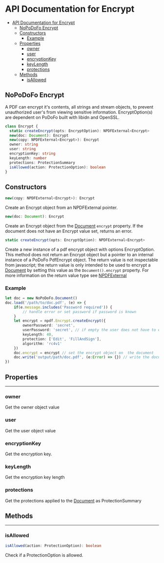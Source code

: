 # API Documentation for Encrypt

- [API Documentation for Encrypt](#api-documentation-for-encrypt)
  - [NoPoDoFo Encrypt](#nopodofo-encrypt)
  - [Constructors](#constructors)
    - [Example](#example)
  - [Properties](#properties)
    - [owner](#owner)
    - [user](#user)
    - [encryptionKey](#encryptionkey)
    - [keyLength](#keylength)
    - [protections](#protections)
  - [Methods](#methods)
    - [isAllowed](#isallowed)

## NoPoDoFo Encrypt

A PDF can encrypt it's contents, all strings and stream objects, to prevent unauthorized user's from viewing sensitive information.
EncryptOption(s) are dependent on PoDoFo built with libidn and OpenSSL.

```typescript
class Encrypt {
  static createEncrypt(opts: EncryptOption): NPDFExternal<Encrypt>
  new(doc: Document): Encrypt
  new(copy: NPDFExternal<Encrypt>): Encrypt
  owner: string
  user: string
  encryptionKey: string
  keyLength: number
  protections: ProtectionSummary
  isAllowed(action: ProtectionOption): boolean
}
```

## Constructors
```typescript
new(copy: NPDFExternal<Encrypt>): Encrypt
```
Create an Encrypt object from an NPDFExternal<Encrypt> pointer.

```typescript
new(doc: Document): Encrypt
```
Create an Encrypt object from the [Document](./document.md) `encrypt` property. If the document does not have an Encrypt value set, returns an error.

```typescript
static createEncrypt(opts: EncryptOption): NPDFExternal<Encrypt>
```
Create a new instance of a pdf encrypt object with options EncryptOption. This method does not return an Encrypt object but a pointer
to an internal instance of a PoDoFo PdfEncrypt object. The return value is not inspectable from javascript; the return value is only
intended to be used to encrypt a [Document](./document.md) by setting this value as the `Document().encrypt` property. For more information
on the return value type see [NPDFExternal](./cookbook/datatypes.md#external)

### Example

``` typescript
let doc = new NoPoDoFo.Document()
doc.load('/path/to/doc.pdf', (e) => {
    if(e.message.includes('Password required')) {
        // handle error or set password if password is known
    }
    let encrypt = npdf.Encrypt.createEncrypt({
        ownerPassword: 'secret',
        userPassword: 'secret', // if empty the user does not have to enter a password to open the document
        keyLength: 40,
        protection: ['Edit', 'FillAndSign'],
        algorithm: 'rc4v1'
    })
    doc.encrypt = encrypt // set the encrypt object on  the document
    doc.write('output/path/doc.pdf', (e:Error) => {}) // write the document with new/updated encryption
})

```

## Properties
----------------

### owner
Get the owner object value

### user
Get the user object value

### encryptionKey
Get the encryption key.

### keyLength
Get the encryption key length

### protections
Get the protections applied to the [Document](./document.md) as ProtectionSummary

## Methods
---------

### isAllowed

```typescript
isAllowed(action: ProtectionOption): boolean
```

Check if a ProtectionOption is allowed.